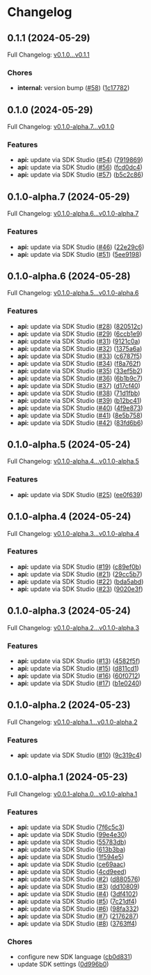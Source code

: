 # Changelog

## 0.1.1 (2024-05-29)

Full Changelog: [v0.1.0...v0.1.1](https://github.com/atla-ai/atla-sdk-python/compare/v0.1.0...v0.1.1)

### Chores

* **internal:** version bump ([#58](https://github.com/atla-ai/atla-sdk-python/issues/58)) ([1c17782](https://github.com/atla-ai/atla-sdk-python/commit/1c1778288406160d685f4955f96ca6558e76f777))

## 0.1.0 (2024-05-29)

Full Changelog: [v0.1.0-alpha.7...v0.1.0](https://github.com/atla-ai/atla-sdk-python/compare/v0.1.0-alpha.7...v0.1.0)

### Features

* **api:** update via SDK Studio ([#54](https://github.com/atla-ai/atla-sdk-python/issues/54)) ([7919869](https://github.com/atla-ai/atla-sdk-python/commit/7919869c75fc5f127bb16f068d86afa95c4de37a))
* **api:** update via SDK Studio ([#56](https://github.com/atla-ai/atla-sdk-python/issues/56)) ([fcd0dc4](https://github.com/atla-ai/atla-sdk-python/commit/fcd0dc47c433d716c8dc422cf5b71ab24d77effb))
* **api:** update via SDK Studio ([#57](https://github.com/atla-ai/atla-sdk-python/issues/57)) ([b5c2c86](https://github.com/atla-ai/atla-sdk-python/commit/b5c2c860da233cee7012cb15420cc412498ddff6))

## 0.1.0-alpha.7 (2024-05-29)

Full Changelog: [v0.1.0-alpha.6...v0.1.0-alpha.7](https://github.com/atla-ai/atla-sdk-python/compare/v0.1.0-alpha.6...v0.1.0-alpha.7)

### Features

* **api:** update via SDK Studio ([#46](https://github.com/atla-ai/atla-sdk-python/issues/46)) ([22e29c6](https://github.com/atla-ai/atla-sdk-python/commit/22e29c691130bbd51f3a3bdf6db903c7f12e8106))
* **api:** update via SDK Studio ([#51](https://github.com/atla-ai/atla-sdk-python/issues/51)) ([5ee9198](https://github.com/atla-ai/atla-sdk-python/commit/5ee91985015bf8acfffe6b57ebdd57de160cd539))

## 0.1.0-alpha.6 (2024-05-28)

Full Changelog: [v0.1.0-alpha.5...v0.1.0-alpha.6](https://github.com/atla-ai/atla-sdk-python/compare/v0.1.0-alpha.5...v0.1.0-alpha.6)

### Features

* **api:** update via SDK Studio ([#28](https://github.com/atla-ai/atla-sdk-python/issues/28)) ([820512c](https://github.com/atla-ai/atla-sdk-python/commit/820512cfd3da00bb2dc8e8c88810b4e93c01aeb8))
* **api:** update via SDK Studio ([#29](https://github.com/atla-ai/atla-sdk-python/issues/29)) ([6ccb1e9](https://github.com/atla-ai/atla-sdk-python/commit/6ccb1e9ceea8320ee39959c30bbcb14ee6e7a514))
* **api:** update via SDK Studio ([#31](https://github.com/atla-ai/atla-sdk-python/issues/31)) ([9121c0a](https://github.com/atla-ai/atla-sdk-python/commit/9121c0aead8165a3a1e5fbabeb11b94111d359cb))
* **api:** update via SDK Studio ([#32](https://github.com/atla-ai/atla-sdk-python/issues/32)) ([1375a6a](https://github.com/atla-ai/atla-sdk-python/commit/1375a6ab13219e5fa13042bde50f23726c8afb0f))
* **api:** update via SDK Studio ([#33](https://github.com/atla-ai/atla-sdk-python/issues/33)) ([c6787f5](https://github.com/atla-ai/atla-sdk-python/commit/c6787f52efe37a28da5ba84710cba9c3d5e07a66))
* **api:** update via SDK Studio ([#34](https://github.com/atla-ai/atla-sdk-python/issues/34)) ([f8a762f](https://github.com/atla-ai/atla-sdk-python/commit/f8a762fba5ca9eeee0b63bf9765e2d3ad4788b31))
* **api:** update via SDK Studio ([#35](https://github.com/atla-ai/atla-sdk-python/issues/35)) ([33ef5b2](https://github.com/atla-ai/atla-sdk-python/commit/33ef5b225e91643ecb32b3104b55d795c6be5c78))
* **api:** update via SDK Studio ([#36](https://github.com/atla-ai/atla-sdk-python/issues/36)) ([6b1b9c7](https://github.com/atla-ai/atla-sdk-python/commit/6b1b9c79476a16bfd752a59ab646685e89ac4bb8))
* **api:** update via SDK Studio ([#37](https://github.com/atla-ai/atla-sdk-python/issues/37)) ([d17cf40](https://github.com/atla-ai/atla-sdk-python/commit/d17cf40fe3d4ed60b3bc3022d1cc19bc916c94f8))
* **api:** update via SDK Studio ([#38](https://github.com/atla-ai/atla-sdk-python/issues/38)) ([71d1fbb](https://github.com/atla-ai/atla-sdk-python/commit/71d1fbbb4c6767ac464842d1babb7337af0f5f0b))
* **api:** update via SDK Studio ([#39](https://github.com/atla-ai/atla-sdk-python/issues/39)) ([b12bc41](https://github.com/atla-ai/atla-sdk-python/commit/b12bc4178a3928a6c4f6843d292150861fd21d7c))
* **api:** update via SDK Studio ([#40](https://github.com/atla-ai/atla-sdk-python/issues/40)) ([4f9e873](https://github.com/atla-ai/atla-sdk-python/commit/4f9e873745b98956ca45c67bb7c63c9763a355bc))
* **api:** update via SDK Studio ([#41](https://github.com/atla-ai/atla-sdk-python/issues/41)) ([8e5b758](https://github.com/atla-ai/atla-sdk-python/commit/8e5b758f6328ec013fb2592cffd637837ba1be19))
* **api:** update via SDK Studio ([#42](https://github.com/atla-ai/atla-sdk-python/issues/42)) ([83fd6b6](https://github.com/atla-ai/atla-sdk-python/commit/83fd6b6c09d26fdaa201be59fa6ac0704a10d4a6))

## 0.1.0-alpha.5 (2024-05-24)

Full Changelog: [v0.1.0-alpha.4...v0.1.0-alpha.5](https://github.com/atla-ai/atla-sdk-python/compare/v0.1.0-alpha.4...v0.1.0-alpha.5)

### Features

* **api:** update via SDK Studio ([#25](https://github.com/atla-ai/atla-sdk-python/issues/25)) ([ee0f639](https://github.com/atla-ai/atla-sdk-python/commit/ee0f639ac33731b874ca847ad66373f0023156e1))

## 0.1.0-alpha.4 (2024-05-24)

Full Changelog: [v0.1.0-alpha.3...v0.1.0-alpha.4](https://github.com/atla-ai/atla-sdk-python/compare/v0.1.0-alpha.3...v0.1.0-alpha.4)

### Features

* **api:** update via SDK Studio ([#19](https://github.com/atla-ai/atla-sdk-python/issues/19)) ([c89ef0b](https://github.com/atla-ai/atla-sdk-python/commit/c89ef0beffc1e9e56d805e477f78b1ce7032a5b8))
* **api:** update via SDK Studio ([#21](https://github.com/atla-ai/atla-sdk-python/issues/21)) ([29cc5b7](https://github.com/atla-ai/atla-sdk-python/commit/29cc5b74d3c286085994acecc4f45fea577471cc))
* **api:** update via SDK Studio ([#22](https://github.com/atla-ai/atla-sdk-python/issues/22)) ([bda5abd](https://github.com/atla-ai/atla-sdk-python/commit/bda5abda7ed271f623a0e7fa331e6826dfe0b187))
* **api:** update via SDK Studio ([#23](https://github.com/atla-ai/atla-sdk-python/issues/23)) ([9020e3f](https://github.com/atla-ai/atla-sdk-python/commit/9020e3f0257497b687b299a8f694bbf2868bcf93))

## 0.1.0-alpha.3 (2024-05-24)

Full Changelog: [v0.1.0-alpha.2...v0.1.0-alpha.3](https://github.com/atla-ai/atla-sdk-python/compare/v0.1.0-alpha.2...v0.1.0-alpha.3)

### Features

* **api:** update via SDK Studio ([#13](https://github.com/atla-ai/atla-sdk-python/issues/13)) ([4582f5f](https://github.com/atla-ai/atla-sdk-python/commit/4582f5fa7ba2ebe3062a73683d8af11197ce8699))
* **api:** update via SDK Studio ([#15](https://github.com/atla-ai/atla-sdk-python/issues/15)) ([d811cd1](https://github.com/atla-ai/atla-sdk-python/commit/d811cd118c661e1c6846a4d2ad1226a95e6af56c))
* **api:** update via SDK Studio ([#16](https://github.com/atla-ai/atla-sdk-python/issues/16)) ([60f0712](https://github.com/atla-ai/atla-sdk-python/commit/60f07124e2ddc22b727e8ae77e5f665325f2934d))
* **api:** update via SDK Studio ([#17](https://github.com/atla-ai/atla-sdk-python/issues/17)) ([b1e0240](https://github.com/atla-ai/atla-sdk-python/commit/b1e0240351379822bb4d4cb8fd7fde15ef27749f))

## 0.1.0-alpha.2 (2024-05-23)

Full Changelog: [v0.1.0-alpha.1...v0.1.0-alpha.2](https://github.com/atla-ai/atla-sdk-python/compare/v0.1.0-alpha.1...v0.1.0-alpha.2)

### Features

* **api:** update via SDK Studio ([#10](https://github.com/atla-ai/atla-sdk-python/issues/10)) ([9c319c4](https://github.com/atla-ai/atla-sdk-python/commit/9c319c4f935ac1d1c77a7b6aa0ec4331950cc7db))

## 0.1.0-alpha.1 (2024-05-23)

Full Changelog: [v0.0.1-alpha.0...v0.1.0-alpha.1](https://github.com/atla-ai/atla-sdk-python/compare/v0.0.1-alpha.0...v0.1.0-alpha.1)

### Features

* **api:** update via SDK Studio ([7f6c5c3](https://github.com/atla-ai/atla-sdk-python/commit/7f6c5c385ec17bd6bd779d810ffd607a7275401d))
* **api:** update via SDK Studio ([99e4e30](https://github.com/atla-ai/atla-sdk-python/commit/99e4e30197e659d5ddfe3628b064888dd2df7c59))
* **api:** update via SDK Studio ([55783db](https://github.com/atla-ai/atla-sdk-python/commit/55783db425b9614edd88ab4c612a417f80122e90))
* **api:** update via SDK Studio ([613b3ba](https://github.com/atla-ai/atla-sdk-python/commit/613b3baed516bd0ec05951869e88bcd299e84a2e))
* **api:** update via SDK Studio ([1f594e5](https://github.com/atla-ai/atla-sdk-python/commit/1f594e55146024225762d048e6e5fcbf90137a1f))
* **api:** update via SDK Studio ([ce69aac](https://github.com/atla-ai/atla-sdk-python/commit/ce69aac5e2fb07e5d998ea40df1b896cb5a463fa))
* **api:** update via SDK Studio ([4cd9eed](https://github.com/atla-ai/atla-sdk-python/commit/4cd9eede22c730e2d248ca3575ce5b207c9cf985))
* **api:** update via SDK Studio ([#2](https://github.com/atla-ai/atla-sdk-python/issues/2)) ([d880576](https://github.com/atla-ai/atla-sdk-python/commit/d8805768fd122dd32522364f39145b1cf34a0743))
* **api:** update via SDK Studio ([#3](https://github.com/atla-ai/atla-sdk-python/issues/3)) ([dd10809](https://github.com/atla-ai/atla-sdk-python/commit/dd10809ab95ad6c673254cb1aac2d5b294aed9e9))
* **api:** update via SDK Studio ([#4](https://github.com/atla-ai/atla-sdk-python/issues/4)) ([3df4102](https://github.com/atla-ai/atla-sdk-python/commit/3df4102c8d097ac505ce0c210553e78ec580f7ef))
* **api:** update via SDK Studio ([#5](https://github.com/atla-ai/atla-sdk-python/issues/5)) ([7c21df4](https://github.com/atla-ai/atla-sdk-python/commit/7c21df4f45e31b9b563c6f0689ffc58264f8a439))
* **api:** update via SDK Studio ([#6](https://github.com/atla-ai/atla-sdk-python/issues/6)) ([98fa332](https://github.com/atla-ai/atla-sdk-python/commit/98fa332a8c798a2b98716e473695dd7374b6d184))
* **api:** update via SDK Studio ([#7](https://github.com/atla-ai/atla-sdk-python/issues/7)) ([2176287](https://github.com/atla-ai/atla-sdk-python/commit/2176287960faf0771e62b42094b3622110ca4521))
* **api:** update via SDK Studio ([#8](https://github.com/atla-ai/atla-sdk-python/issues/8)) ([3763ff4](https://github.com/atla-ai/atla-sdk-python/commit/3763ff499e63cf3945097920f35d20d4490b5c48))


### Chores

* configure new SDK language ([cb0d831](https://github.com/atla-ai/atla-sdk-python/commit/cb0d8317083e3bef4fb612b339e591198b9e1880))
* update SDK settings ([0d996b0](https://github.com/atla-ai/atla-sdk-python/commit/0d996b03c1c975713c556f39be8b088ce935a81e))
